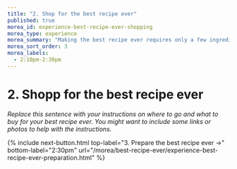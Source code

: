 ```yaml
---
title: "2. Shop for the best recipe ever"
published: true
morea_id: experience-best-recipe-ever-shopping
morea_type: experience
morea_summary: "Making the best recipe ever requires only a few ingredients"
morea_sort_order: 3
morea_labels:
  - 2:10pm-2:30pm
---
```


# 2. Shopp for the best recipe ever

*Replace this sentence with your instructions on where to go and what to buy for your best recipe ever. You might want to include some links or photos to help with the instructions.*


{% include next-button.html 
           top-label="3. Prepare the best recipe ever ->" 
           bottom-label="2:30pm" 
           url="/morea/best-recipe-ever/experience-best-recipe-ever-preparation.html" %}
